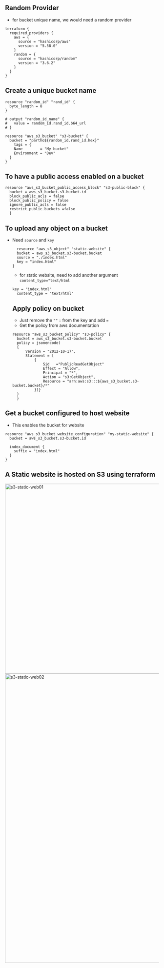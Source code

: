 
## Random Provider
- for bucket unique name, we would need a random provider

```
terraform {
  required_providers {
    aws = {
      source = "hashicorp/aws"
      version = "5.58.0"
    }
    random = {
      source = "hashicorp/random"
      version = "3.6.2"
    }
  }
}
```

## Create a unique bucket name
```
resource "random_id" "rand_id" {
  byte_length = 8
}

# output "random_id_name" {
#   value = random_id.rand_id.b64_url
# }

resource "aws_s3_bucket" "s3-bucket" {
  bucket = "partho${random_id.rand_id.hex}"
    tags = {
    Name        = "My bucket"
    Environment = "Dev"
  }
}
```

## To have a public access enabled on a bucket
```
resource "aws_s3_bucket_public_access_block" "s3-public-block" {
  bucket = aws_s3_bucket.s3-bucket.id
  block_public_acls = false
  block_public_policy = false
  ignore_public_acls = false
  restrict_public_buckets =false
  }
  ```

  ## To upload any object on a bucket
- Need `source` and `key` 
  ```
    resource "aws_s3_object" "static-website" {
    bucket = aws_s3_bucket.s3-bucket.bucket
    source = "./index.html"
    key = "index.html"
  }
  ```
  - for static website, need to add another argument
  `content_type="text/html`
  ```
  key = "index.html"
    content_type = "text/html"
    ```

  ## Apply policy on bucket
  - Just remove the `""` `:` from the key and add `=`
  - Get the policy from aws documentation

  ```
  resource "aws_s3_bucket_policy" "s3-policy" {
    bucket = aws_s3_bucket.s3-bucket.bucket
    policy = jsonencode(
    {
        Version = "2012-10-17",
        Statement = [
            {
                Sid   ="PublicReadGetObject"
                Effect = "Allow",
                Principal = "*",
                Action = "s3:GetObject",
                Resource = "arn:aws:s3:::${aws_s3_bucket.s3-bucket.bucket}/*"
            }]}
    )
    }

    ```

## Get a bucket configured to host website
- This enables the bucket for website  

```
resource "aws_s3_bucket_website_configuration" "my-static-website" {
  bucket = aws_s3_bucket.s3-bucket.id

  index_document {
    suffix = "index.html"
  }
}
```
## A Static website is hosted on S3 using terraform

<img width="623" alt="s3-static-web01" src="https://github.com/user-attachments/assets/b2b7504f-e660-45ce-862f-34b1094a1b36">

<img width="948" alt="s3-static-web02" src="https://github.com/user-attachments/assets/b0b3c14c-6a20-4e52-a19c-2f18360ab010">